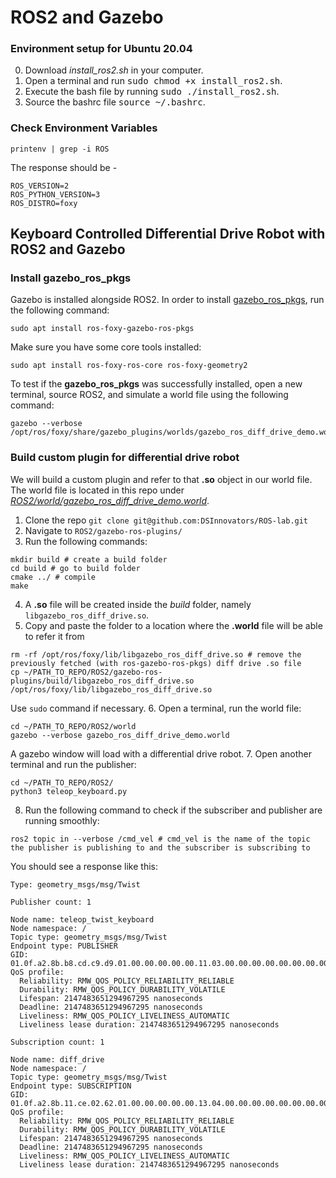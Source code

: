 # ROS2 and Gazebo

### Environment setup for Ubuntu 20.04

0. Download *install_ros2.sh* in your computer.
1. Open a terminal and run <tt>sudo chmod +x install_ros2.sh</tt>.
2. Execute the bash file by running <tt>sudo ./install_ros2.sh</tt>.
3. Source the bashrc file <tt>source ~/.bashrc</tt>.

### Check Environment Variables

```
printenv | grep -i ROS
```

The response should be -

```
ROS_VERSION=2
ROS_PYTHON_VERSION=3
ROS_DISTRO=foxy
```

## Keyboard Controlled Differential Drive Robot with ROS2 and Gazebo

### Install gazebo_ros_pkgs
Gazebo is installed alongside ROS2. In order to install [gazebo_ros_pkgs](http://gazebosim.org/tutorials?tut=ros2_installing&cat=connect_ros), run the following command: 
```
sudo apt install ros-foxy-gazebo-ros-pkgs
```
Make sure you have some core tools installed: 
```
sudo apt install ros-foxy-ros-core ros-foxy-geometry2
```
To test if the **gazebo_ros_pkgs** was successfully installed, open a new terminal, source ROS2, and simulate a world file using the following command:
```
gazebo --verbose /opt/ros/foxy/share/gazebo_plugins/worlds/gazebo_ros_diff_drive_demo.world
```

### Build custom plugin for differential drive robot

We will build a custom plugin and refer to that **.so** object in our world file. The world file is located in this repo under [*ROS2/world/gazebo_ros_diff_drive_demo.world*](https://github.com/DSInnovators/ROS-lab/blob/main/ROS2/world/gazebo_ros_diff_drive_demo.world). 

1. Clone the repo `git clone git@github.com:DSInnovators/ROS-lab.git`
2. Navigate to `ROS2/gazebo-ros-plugins/`
3. Run the following commands:
```
mkdir build # create a build folder
cd build # go to build folder
cmake ../ # compile
make
```
4. A **.so** file will be created inside the *build* folder, namely `libgazebo_ros_diff_drive.so`.
5. Copy and paste the folder to a location where the **.world** file will be able to refer it from
```
rm -rf /opt/ros/foxy/lib/libgazebo_ros_diff_drive.so # remove the previously fetched (with ros-gazebo-ros-pkgs) diff drive .so file 
cp ~/PATH_TO_REPO/ROS2/gazebo-ros-plugins/build/libgazebo_ros_diff_drive.so /opt/ros/foxy/lib/libgazebo_ros_diff_drive.so 
```
Use `sudo` command if necessary.
6. Open a terminal, run the world file:
```
cd ~/PATH_TO_REPO/ROS2/world
gazebo --verbose gazebo_ros_diff_drive_demo.world
```
A gazebo window will load with a differential drive robot.
7. Open another terminal and run the publisher:
```
cd ~/PATH_TO_REPO/ROS2/
python3 teleop_keyboard.py
```
8. Run the following command to check if the subscriber and publisher are running smoothly:
```
ros2 topic in --verbose /cmd_vel # cmd_vel is the name of the topic the publisher is publishing to and the subscriber is subscribing to
```
You should see a response like this:
```
Type: geometry_msgs/msg/Twist

Publisher count: 1

Node name: teleop_twist_keyboard
Node namespace: /
Topic type: geometry_msgs/msg/Twist
Endpoint type: PUBLISHER
GID: 01.0f.a2.8b.b8.cd.c9.d9.01.00.00.00.00.00.11.03.00.00.00.00.00.00.00.00
QoS profile:
  Reliability: RMW_QOS_POLICY_RELIABILITY_RELIABLE
  Durability: RMW_QOS_POLICY_DURABILITY_VOLATILE
  Lifespan: 2147483651294967295 nanoseconds
  Deadline: 2147483651294967295 nanoseconds
  Liveliness: RMW_QOS_POLICY_LIVELINESS_AUTOMATIC
  Liveliness lease duration: 2147483651294967295 nanoseconds

Subscription count: 1

Node name: diff_drive
Node namespace: /
Topic type: geometry_msgs/msg/Twist
Endpoint type: SUBSCRIPTION
GID: 01.0f.a2.8b.11.ce.02.62.01.00.00.00.00.00.13.04.00.00.00.00.00.00.00.00
QoS profile:
  Reliability: RMW_QOS_POLICY_RELIABILITY_RELIABLE
  Durability: RMW_QOS_POLICY_DURABILITY_VOLATILE
  Lifespan: 2147483651294967295 nanoseconds
  Deadline: 2147483651294967295 nanoseconds
  Liveliness: RMW_QOS_POLICY_LIVELINESS_AUTOMATIC
  Liveliness lease duration: 2147483651294967295 nanoseconds
```





